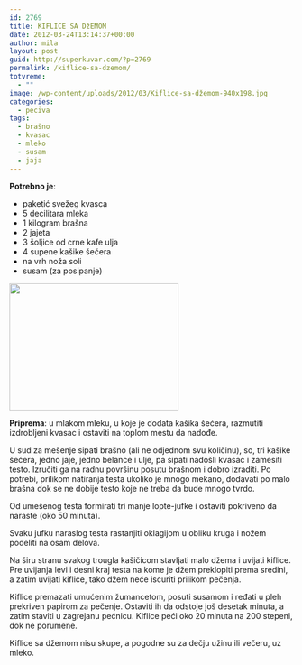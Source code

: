 ```yaml
---
id: 2769
title: KIFLICE SA DžEMOM
date: 2012-03-24T13:14:37+00:00
author: mila
layout: post
guid: http://superkuvar.com/?p=2769
permalink: /kiflice-sa-dzemom/
totvreme:
  - ""
image: /wp-content/uploads/2012/03/Kiflice-sa-džemom-940x198.jpg
categories:
  - peciva
tags:
  - brašno
  - kvasac
  - mleko
  - susam
  - jaja
---
```

**Potrebno je**:

  * paketić svežeg kvasca
  * 5 decilitara mleka
  * 1 kilogram brašna
  * 2 jajeta
  * 3 šoljice od crne kafe ulja
  * 4 supene kašike šećera
  * na vrh noža soli
  * susam (za posipanje)

<img class="alignnone size-medium wp-image-2771" title="Kiflice sa džemom" src="/wp-content/uploads/2012/03/Kiflice-sa-džemom-1024x768.jpg" alt="" width="300" height="225" /> 

**Priprema**: u mlakom mleku, u koje je dodata kašika šećera, razmutiti izdrobljeni kvasac i ostaviti na toplom mestu da nadođe.

U sud za mešenje sipati brašno (ali ne odjednom svu količinu), so, tri kašike šećera, jedno jaje, jedno belance i ulje, pa sipati nadošli kvasac i zamesiti testo. Izručiti ga na radnu površinu posutu brašnom i dobro izraditi. Po potrebi, prilikom natiranja testa ukoliko je mnogo mekano, dodavati po malo brašna dok se ne dobije testo koje ne treba da bude mnogo tvrdo.

Od umešenog testa formirati tri manje lopte-jufke i ostaviti pokriveno da naraste (oko 50 minuta).

Svaku jufku naraslog testa rastanjiti oklagijom u obliku kruga i nožem podeliti na osam delova.

Na širu stranu svakog trougla kašičicom stavljati malo džema i uvijati kiflice. Pre uvijanja levi i desni kraj testa na kome je džem preklopiti prema sredini, a zatim uvijati kiflice, tako džem neće iscuriti prilikom pečenja.

Kiflice premazati umućenim žumancetom, posuti susamom i ređati u pleh prekriven papirom za pečenje. Ostaviti ih da odstoje još desetak minuta, a zatim staviti u zagrejanu pećnicu. Kiflice peći oko 20 minuta na 200 stepeni, dok ne porumene.

Kiflice sa džemom nisu skupe, a pogodne su za dečju užinu ili večeru, uz mleko.
